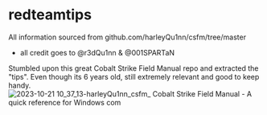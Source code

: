# redteamtips
All information sourced from github.com/harleyQu1nn/csfm/tree/master
- all credit goes to @r3dQu1nn & @001SPARTaN

Stumbled upon this great Cobalt Strike Field Manual repo and extracted the "tips".
Even though its 6 years old, still extremely relevant and good to keep handy.![2023-10-21 10_37_13-harleyQu1nn_csfm_ Cobalt Strike Field Manual - A quick reference for Windows com](https://github.com/k3nundrum/redteamtips/assets/47409600/18de6655-8a2c-495e-b0be-edbd2db50ac2)
